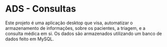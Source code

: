 # ADS - Consultas

Este projeto é uma aplicação desktop que visa, automatizar o armazenamento de informações, sobre os pacientes, a triagem, e a consulta médica em si. Os dados são armazenados utilizando um banco de dados feito em MySQL.
